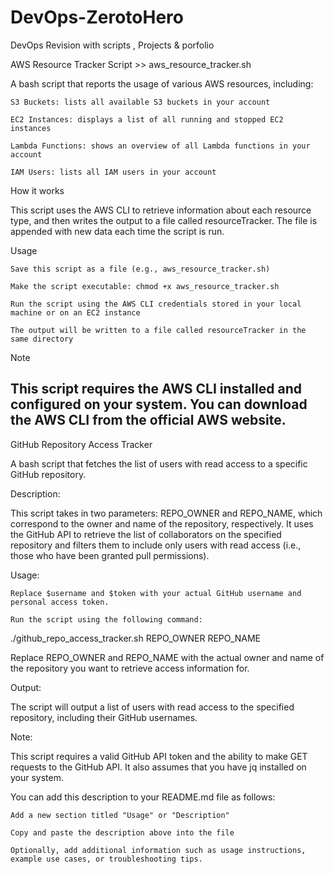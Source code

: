 # DevOps-ZerotoHero
DevOps Revision with scripts , Projects &amp; porfolio



AWS Resource Tracker Script  >> aws_resource_tracker.sh

A bash script that reports the usage of various AWS resources, including:

    S3 Buckets: lists all available S3 buckets in your account

    EC2 Instances: displays a list of all running and stopped EC2 instances

    Lambda Functions: shows an overview of all Lambda functions in your account

    IAM Users: lists all IAM users in your account

How it works

This script uses the AWS CLI to retrieve information about each resource type, and then writes the output to a file called resourceTracker. The file is appended with new data each time the script is run.

Usage

    Save this script as a file (e.g., aws_resource_tracker.sh)

    Make the script executable: chmod +x aws_resource_tracker.sh

    Run the script using the AWS CLI credentials stored in your local machine or on an EC2 instance

    The output will be written to a file called resourceTracker in the same directory

Note

This script requires the AWS CLI installed and configured on your system. You can download the AWS CLI from the official AWS website.
---------------------------------------------------------------------------------------------------------------------------------------
GitHub Repository Access Tracker

A bash script that fetches the list of users with read access to a specific GitHub repository.

Description:

This script takes in two parameters: REPO_OWNER and REPO_NAME, which correspond to the owner and name of the repository, respectively. It uses the GitHub API to retrieve the list of collaborators on the specified repository and filters them to include only users with read access (i.e., those who have been granted pull permissions).

Usage:


    Replace $username and $token with your actual GitHub username and personal access token.

    Run the script using the following command:


 
 
 

./github_repo_access_tracker.sh REPO_OWNER REPO_NAME

 
 

Replace REPO_OWNER and REPO_NAME with the actual owner and name of the repository you want to retrieve access information for.

Output:

The script will output a list of users with read access to the specified repository, including their GitHub usernames.

Note:

This script requires a valid GitHub API token and the ability to make GET requests to the GitHub API. It also assumes that you have jq installed on your system.

You can add this description to your README.md file as follows:


    Add a new section titled "Usage" or "Description"

    Copy and paste the description above into the file

    Optionally, add additional information such as usage instructions, example use cases, or troubleshooting tips.


   
 

